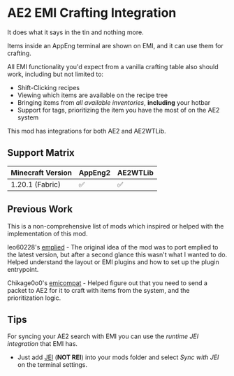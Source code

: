 # AE2 EMI Crafting Integration

It does what it says in the tin and nothing more.

Items inside an AppEng terminal are shown on EMI, and it can use them for crafting.

All EMI functionality you'd expect from a vanilla crafting table also should work, including but not limited to:

- Shift-Clicking recipes
- Viewing which items are available on the recipe tree
- Bringing items from *all available inventories*, **including** your hotbar
- Support for tags, prioritizing the item you have the most of on the AE2 system

This mod has integrations for both AE2 and AE2WTLib.

## Support Matrix

| Minecraft Version | AppEng2 | AE2WTLib |
|-------------------|---------|----------|
| 1.20.1 (Fabric)   | ✅       | ✅        |

## Previous Work

This is a non-comprehensive list of mods which inspired or helped with the implementation of this mod.

leo60228's [emplied](https://modrinth.com/mod/emplied) - The original idea of the mod was to port emplied to the latest
version, but after a second glance this wasn't what I wanted to do. Helped understand the layout or EMI plugins and how
to set up the plugin entrypoint. 

Chikage0o0's [emicompat](https://modrinth.com/mod/emicompat) - Helped figure out that you need to send a packet to AE2 
for it to craft with items from the system, and the prioritization logic.  

## Tips

For syncing your AE2 search with EMI you can use the *runtime JEI integration* that EMI has.

- Just add [JEI](https://modrinth.com/mod/jei) (**NOT REI**) into your mods folder and select *Sync with JEI*
on the terminal settings.
